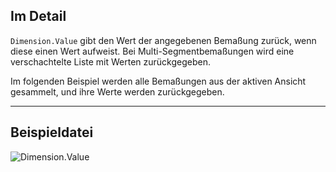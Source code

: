 ## Im Detail
`Dimension.Value` gibt den Wert der angegebenen Bemaßung zurück, wenn diese einen Wert aufweist. Bei Multi-Segmentbemaßungen wird eine verschachtelte Liste mit Werten zurückgegeben.

Im folgenden Beispiel werden alle Bemaßungen aus der aktiven Ansicht gesammelt, und ihre Werte werden zurückgegeben.
___
## Beispieldatei

![Dimension.Value](./Revit.Elements.Dimension.Value_img.jpg)
